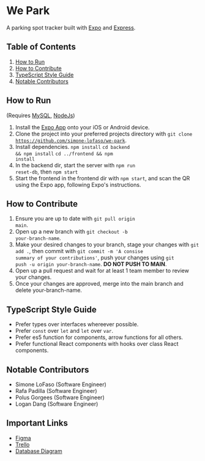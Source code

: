 # We Park

A parking spot tracker built with [Expo](https://expo.dev/) and [Express](https://expressjs.com/).

## Table of Contents

1. [How to Run](#how-to-run)
2. [How to Contribute](#how-to-contribute)
3. [TypeScript Style Guide](#typescript-style-guide)
4. [Notable Contributors](#notable-contributors)

## How to Run
(Requires [MySQL](https://www.mysql.com/), [NodeJs](https://nodejs.org/en/))
1. Install the [Expo App](https://expo.dev/client) onto your iOS or Android device.
2. Clone the project into your preferred projects directory with <code>git clone https://github.com/simone-lofaso/we-park</code>.
3. Install dependencies. <code>npm install</code> <code>cd backend && npm install</code> <code>cd ../frontend && npm install</code>
4. In the backend dir, start the server with <code>npm run reset-db</code>, then <code>npm start</code>
5. Start the frontend in the frontend dir with <code>npm start</code>, and scan the QR using the Expo app, following Expo's instructions.


## How to Contribute

1. Ensure you are up to date with <code>git pull origin main</code>.
2. Open up a new branch with <code>git checkout -b your-branch-name</code>.
3. Make your desired changes to your branch, stage your changes with <code>git add .</code>, then commit with <code>git commit -m 'A consise summary of your contributions'</code>, push your changes using <code>git push -u origin your-branch-name</code>. <strong>DO NOT PUSH TO MAIN</strong>.
4. Open up a pull request and wait for at least 1 team member to review your changes.
5. Once your changes are approved, merge into the main branch and delete your-branch-name.

## TypeScript Style Guide

- Prefer types over interfaces whereever possible.
- Prefer <code>const</code> over <code>let</code> and <code>let</code> over <code>var</code>.
- Prefer es5 function for components, arrow functions for all others.
- Prefer functional React components with hooks over class React components.

## Notable Contributors

- Simone LoFaso (Software Engineer)
- Rafa Padilla (Software Engineer)
- Polus Gorgees (Software Engineer)
- Logan Dang (Software Engineer)

## Important Links

- [Figma](https://www.figma.com/file/u9Appt46M0BBispTLVQnxB/WePark?node-id=0%3A1)
- [Trello](https://trello.com/b/cJrzfF7D/wepark)
- [Database Diagram](https://drawsql.app/teams/we-park-team/diagrams/we-park-db)
